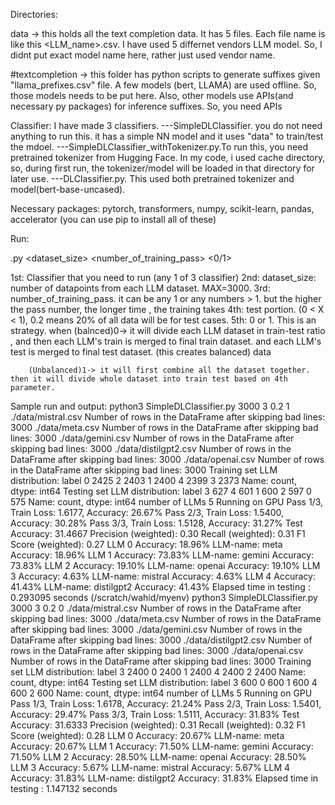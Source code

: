 Directories:

data -> this holds all the text completion data. It has 5 files. Each file name is like this <LLM_name>.csv. I have used 5 differnet vendors LLM model. 
So, I didnt put exact model name here, rather just used vendor name.

#textcompletion -> this folder has python scripts to generate suffixes given "llama_prefixes.csv" file. A few models (bert, LLAMA) are used offline. So, those models needs to be put here. 
               Also, other models use APIs(and necessary py packages) for inference suffixes. So, you need  APIs


Classifier:
I have made 3 classifiers. 
---SimpleDLClassifier. you do not need anything to run this. it has a simple NN model and it uses "data" to train/test the mdoel.
---SimpleDLClassifier_withTokenizer.py.To run this, you need pretrained tokenizer from Hugging Face. In my code, i used cache directory, so, during first run, the tokenizer/model will be loaded in that directory for later use.
---DLClassifier.py. This used both pretrained tokenizer and model(bert-base-uncased). 


Necessary packages: pytorch, transformers, numpy, scikit-learn, pandas, accelerator (you can use pip to install all of these)

Run:

<Classifier>.py <dataset_size> <number_of_training_pass> <test size portion> <0/1>

1st: Classifier that you need to run (any 1 of 3 classifier)
2nd: dataset_size: number of datapoints from each LLM dataset. MAX=3000.
3rd: number_of_training_pass. it can be any 1 or any numbers > 1. but the higher the pass number, the longer time , the training takes 
4th: test portion. (0 < X < 1), 0.2 means 20% of all data will be for test cases. 
5th: 0 or 1. This is an strategy. when 
        (balnced)0-> it will divide each LLM dataset in train-test ratio , and then each LLM's train is merged to final train dataset.
            and each LLM's test is merged to final test dataset. (this creates balanced) data



        (Unbalanced)1-> it will first combine all the dataset together. then it will divide whole dataset into train test based on 4th parameter.

Sample run and output:
python3 SimpleDLClassifier.py 3000 3 0.2 1
./data/mistral.csv
Number of rows in the DataFrame after skipping bad lines: 3000
./data/meta.csv
Number of rows in the DataFrame after skipping bad lines: 3000
./data/gemini.csv
Number of rows in the DataFrame after skipping bad lines: 3000
./data/distilgpt2.csv
Number of rows in the DataFrame after skipping bad lines: 3000
./data/openai.csv
Number of rows in the DataFrame after skipping bad lines: 3000
Training set LLM distribution:
label
0    2425
2    2403
1    2400
4    2399
3    2373
Name: count, dtype: int64
Testing set LLM distribution:
label
3    627
4    601
1    600
2    597
0    575
Name: count, dtype: int64
number of LLMs 5
Running on GPU
Pass 1/3, Train Loss: 1.6177, Accuracy: 26.67%
Pass 2/3, Train Loss: 1.5400, Accuracy: 30.28%
Pass 3/3, Train Loss: 1.5128, Accuracy: 31.27%
Test Accuracy: 31.4667
Precision (weighted): 0.30
Recall (weighted): 0.31
F1 Score (weighted): 0.27
LLM 0 Accuracy: 18.96%
LLM-name: meta Accuracy: 18.96%
LLM 1 Accuracy: 73.83%
LLM-name: gemini Accuracy: 73.83%
LLM 2 Accuracy: 19.10%
LLM-name: openai Accuracy: 19.10%
LLM 3 Accuracy: 4.63%
LLM-name: mistral Accuracy: 4.63%
LLM 4 Accuracy: 41.43%
LLM-name: distilgpt2 Accuracy: 41.43%
Elapsed time in testing : 0.293095 seconds
(/scratch/wahid/myenv) python3 SimpleDLClassifier.py 3000 3 0.2 0
./data/mistral.csv
Number of rows in the DataFrame after skipping bad lines: 3000
./data/meta.csv
Number of rows in the DataFrame after skipping bad lines: 3000
./data/gemini.csv
Number of rows in the DataFrame after skipping bad lines: 3000
./data/distilgpt2.csv
Number of rows in the DataFrame after skipping bad lines: 3000
./data/openai.csv
Number of rows in the DataFrame after skipping bad lines: 3000
Training set LLM distribution:
label
3    2400
0    2400
1    2400
4    2400
2    2400
Name: count, dtype: int64
Testing set LLM distribution:
label
3    600
0    600
1    600
4    600
2    600
Name: count, dtype: int64
number of LLMs 5
Running on GPU
Pass 1/3, Train Loss: 1.6178, Accuracy: 21.24%
Pass 2/3, Train Loss: 1.5401, Accuracy: 29.47%
Pass 3/3, Train Loss: 1.5111, Accuracy: 31.83%
Test Accuracy: 31.6333
Precision (weighted): 0.31
Recall (weighted): 0.32
F1 Score (weighted): 0.28
LLM 0 Accuracy: 20.67%
LLM-name: meta Accuracy: 20.67%
LLM 1 Accuracy: 71.50%
LLM-name: gemini Accuracy: 71.50%
LLM 2 Accuracy: 28.50%
LLM-name: openai Accuracy: 28.50%
LLM 3 Accuracy: 5.67%
LLM-name: mistral Accuracy: 5.67%
LLM 4 Accuracy: 31.83%
LLM-name: distilgpt2 Accuracy: 31.83%
Elapsed time in testing : 1.147132 seconds
